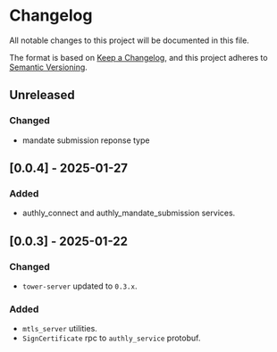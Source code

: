 # Changelog
All notable changes to this project will be documented in this file.

The format is based on [Keep a Changelog](https://keepachangelog.com/en/1.0.0/),
and this project adheres to [Semantic Versioning](https://semver.org/spec/v2.0.0.html).

## Unreleased
### Changed
- mandate submission reponse type

## [0.0.4] - 2025-01-27
### Added
- authly_connect and authly_mandate_submission services.

## [0.0.3] - 2025-01-22
### Changed
- `tower-server` updated to `0.3.x`.

### Added
- `mtls_server` utilities.
- `SignCertificate` rpc to `authly_service` protobuf.

